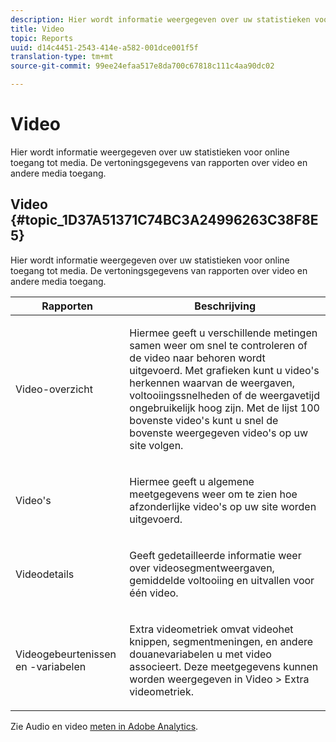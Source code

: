 ```yaml
---
description: Hier wordt informatie weergegeven over uw statistieken voor online toegang tot media. De vertoningsgegevens van rapporten over video en andere media toegang.
title: Video
topic: Reports
uuid: d14c4451-2543-414e-a582-001dce001f5f
translation-type: tm+mt
source-git-commit: 99ee24efaa517e8da700c67818c111c4aa90dc02

---
```



# Video

Hier wordt informatie weergegeven over uw statistieken voor online toegang tot media. De vertoningsgegevens van rapporten over video en andere media toegang.

## Video {#topic_1D37A51371C74BC3A24996263C38F8E5}

Hier wordt informatie weergegeven over uw statistieken voor online toegang tot media. De vertoningsgegevens van rapporten over video en andere media toegang.

<table id="table_A032C55365C34F808764965ADF62F81F"> 
 <thead> 
  <tr> 
   <th colname="col1" class="entry"> Rapporten </th> 
   <th colname="col2" class="entry"> Beschrijving </th> 
  </tr> 
 </thead>
 <tbody> 
  <tr> 
   <td colname="col1"> Video-overzicht </td> 
   <td colname="col2"> <p> Hiermee geeft u verschillende metingen samen weer om snel te controleren of de video naar behoren wordt uitgevoerd. Met grafieken kunt u video's herkennen waarvan de weergaven, voltooiingssnelheden of de weergavetijd ongebruikelijk hoog zijn. Met de lijst 100 bovenste video's kunt u snel de bovenste weergegeven video's op uw site volgen. </p> </td> 
  </tr> 
  <tr> 
   <td colname="col1"> Video's </td> 
   <td colname="col2"> <p> Hiermee geeft u algemene meetgegevens weer om te zien hoe afzonderlijke video's op uw site worden uitgevoerd. </p> </td> 
  </tr> 
  <tr> 
   <td colname="col1"> Videodetails </td> 
   <td colname="col2"> <p> Geeft gedetailleerde informatie weer over videosegmentweergaven, gemiddelde voltooiing en uitvallen voor één video. </p> </td> 
  </tr> 
  <tr> 
   <td colname="col1"> Videogebeurtenissen en -variabelen </td> 
   <td colname="col2"> <p> Extra videometriek omvat videohet knippen, segmentmeningen, en andere douanevariabelen u met video associeert. Deze meetgegevens kunnen worden weergegeven in <span class="uicontrol"> Video</span> &gt; <span class="uicontrol"> Extra videometriek</span>. </p> </td> 
  </tr> 
 </tbody> 
</table>

Zie Audio en video [meten in Adobe Analytics](https://marketing.adobe.com/resources/help/en_US/sc/appmeasurement/hbvideo/).
